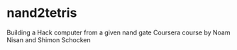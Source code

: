 # nand2tetris
Building a Hack computer from a given nand gate
Coursera course by Noam Nisan and Shimon Schocken
